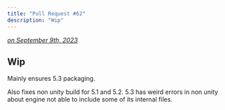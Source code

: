 ```yaml
---
title: "Pull Request #62"
description: "Wip"
---
```


*[on September 9th, 2023](https://github.com/BlueprintAttributes/BlueprintAttributes/pull/62)*

## Wip

Mainly ensures 5.3 packaging.

Also fixes non unity build for 5.1 and 5.2. 5.3 has weird errors in non unity about engine not able to include some of its internal files.

